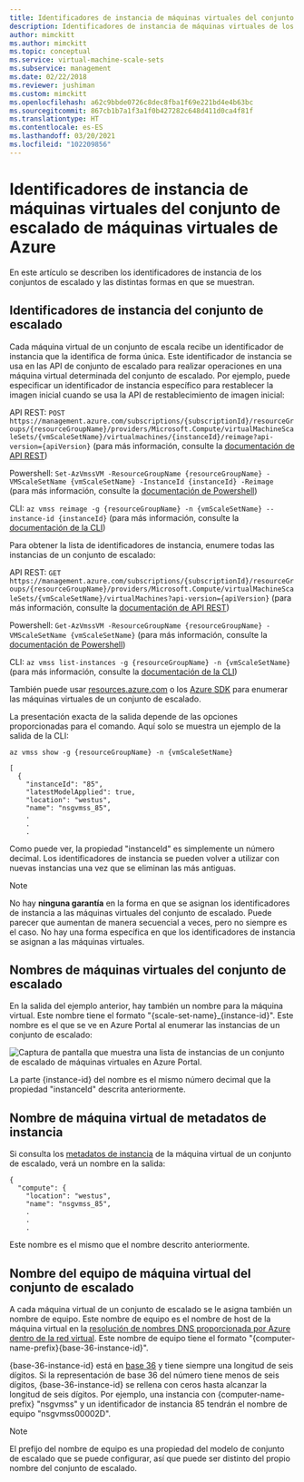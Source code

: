 ```yaml
---
title: Identificadores de instancia de máquinas virtuales del conjunto de escalado de máquinas virtuales de Azure
description: Identificadores de instancia de máquinas virtuales de los conjuntos de escalado de VM de Azure y las distintas formas en que se muestran.
author: mimckitt
ms.author: mimckitt
ms.topic: conceptual
ms.service: virtual-machine-scale-sets
ms.subservice: management
ms.date: 02/22/2018
ms.reviewer: jushiman
ms.custom: mimckitt
ms.openlocfilehash: a62c9bbde0726c8dec8fba1f69e221bd4e4b63bc
ms.sourcegitcommit: 867cb1b7a1f3a1f0b427282c648d411d0ca4f81f
ms.translationtype: HT
ms.contentlocale: es-ES
ms.lasthandoff: 03/20/2021
ms.locfileid: "102209856"
---
```

# <a name="understand-instance-ids-for-azure-vm-scale-set-vms"></a>Identificadores de instancia de máquinas virtuales del conjunto de escalado de máquinas virtuales de Azure
En este artículo se describen los identificadores de instancia de los conjuntos de escalado y las distintas formas en que se muestran.

## <a name="scale-set-instance-ids"></a>Identificadores de instancia del conjunto de escalado

Cada máquina virtual de un conjunto de escala recibe un identificador de instancia que la identifica de forma única. Este identificador de instancia se usa en las API de conjunto de escalado para realizar operaciones en una máquina virtual determinada del conjunto de escalado. Por ejemplo, puede especificar un identificador de instancia específico para restablecer la imagen inicial cuando se usa la API de restablecimiento de imagen inicial:

API REST: `POST https://management.azure.com/subscriptions/{subscriptionId}/resourceGroups/{resourceGroupName}/providers/Microsoft.Compute/virtualMachineScaleSets/{vmScaleSetName}/virtualmachines/{instanceId}/reimage?api-version={apiVersion}` (para más información, consulte la [documentación de API REST](/rest/api/compute/virtualmachinescalesetvms/reimage))

Powershell: `Set-AzVmssVM -ResourceGroupName {resourceGroupName} -VMScaleSetName {vmScaleSetName} -InstanceId {instanceId} -Reimage` (para más información, consulte la [documentación de Powershell](/powershell/module/az.compute/set-azvmssvm))

CLI: `az vmss reimage -g {resourceGroupName} -n {vmScaleSetName} --instance-id {instanceId}` (para más información, consulte la [documentación de la CLI](/cli/azure/vmss))

Para obtener la lista de identificadores de instancia, enumere todas las instancias de un conjunto de escalado:

API REST: `GET https://management.azure.com/subscriptions/{subscriptionId}/resourceGroups/{resourceGroupName}/providers/Microsoft.Compute/virtualMachineScaleSets/{vmScaleSetName}/virtualMachines?api-version={apiVersion}` (para más información, consulte la [documentación de API REST](/rest/api/compute/virtualmachinescalesetvms/list))

Powershell: `Get-AzVmssVM -ResourceGroupName {resourceGroupName} -VMScaleSetName {vmScaleSetName}` (para más información, consulte la [documentación de Powershell](/powershell/module/az.compute/get-azvmssvm))

CLI: `az vmss list-instances -g {resourceGroupName} -n {vmScaleSetName}` (para más información, consulte la [documentación de la CLI](/cli/azure/vmss))

También puede usar [resources.azure.com](https://resources.azure.com) o los [Azure SDK](https://azure.microsoft.com/downloads/) para enumerar las máquinas virtuales de un conjunto de escalado.

La presentación exacta de la salida depende de las opciones proporcionadas para el comando. Aquí solo se muestra un ejemplo de la salida de la CLI:

```azurecli
az vmss show -g {resourceGroupName} -n {vmScaleSetName}
```

```output
[
  {
    "instanceId": "85",
    "latestModelApplied": true,
    "location": "westus",
    "name": "nsgvmss_85",
    .
    .
    .
```

Como puede ver, la propiedad "instanceId" es simplemente un número decimal. Los identificadores de instancia se pueden volver a utilizar con nuevas instancias una vez que se eliminan las más antiguas.

>[!NOTE]
> No hay **ninguna garantía** en la forma en que se asignan los identificadores de instancia a las máquinas virtuales del conjunto de escalado. Puede parecer que aumentan de manera secuencial a veces, pero no siempre es el caso. No hay una forma específica en que los identificadores de instancia se asignan a las máquinas virtuales.

## <a name="scale-set-vm-names"></a>Nombres de máquinas virtuales del conjunto de escalado

En la salida del ejemplo anterior, hay también un nombre para la máquina virtual. Este nombre tiene el formato "{scale-set-name}_{instance-id}". Este nombre es el que se ve en Azure Portal al enumerar las instancias de un conjunto de escalado:

![Captura de pantalla que muestra una lista de instancias de un conjunto de escalado de máquinas virtuales en Azure Portal.](./media/virtual-machine-scale-sets-instance-ids/vmssInstances.png)

La parte {instance-id} del nombre es el mismo número decimal que la propiedad "instanceId" descrita anteriormente.

## <a name="instance-metadata-vm-name"></a>Nombre de máquina virtual de metadatos de instancia

Si consulta los [metadatos de instancia](../virtual-machines/windows/instance-metadata-service.md) de la máquina virtual de un conjunto de escalado, verá un nombre en la salida:

```output
{
  "compute": {
    "location": "westus",
    "name": "nsgvmss_85",
    .
    .
    .
```

Este nombre es el mismo que el nombre descrito anteriormente.

## <a name="scale-set-vm-computer-name"></a>Nombre del equipo de máquina virtual del conjunto de escalado

A cada máquina virtual de un conjunto de escalado se le asigna también un nombre de equipo. Este nombre de equipo es el nombre de host de la máquina virtual en la [resolución de nombres DNS proporcionada por Azure dentro de la red virtual](../virtual-network/virtual-networks-name-resolution-for-vms-and-role-instances.md). Este nombre de equipo tiene el formato "{computer-name-prefix}{base-36-instance-id}".

{base-36-instance-id} está en [base 36](https://en.wikipedia.org/wiki/Base36) y tiene siempre una longitud de seis dígitos. Si la representación de base 36 del número tiene menos de seis dígitos, {base-36-instance-id} se rellena con ceros hasta alcanzar la longitud de seis dígitos. Por ejemplo, una instancia con {computer-name-prefix} "nsgvmss" y un identificador de instancia 85 tendrán el nombre de equipo "nsgvmss00002D".

>[!NOTE]
> El prefijo del nombre de equipo es una propiedad del modelo de conjunto de escalado que se puede configurar, así que puede ser distinto del propio nombre del conjunto de escalado.
